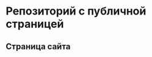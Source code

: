 # Репозиторий с публичной страницей

## Страница сайта

<!-- Вставьте ссылку на публичную страницу -->
